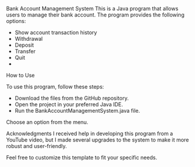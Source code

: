 Bank Account Management System
This is a Java program that allows users to manage their bank account.
The program provides the following options:

- Show account transaction history
- Withdrawal
- Deposit
- Transfer
- Quit
- 
How to Use

To use this program, follow these steps:

- Download the files from the GitHub repository.
- Open the project in your preferred Java IDE.
- Run the BankAccountManagementSystem.java file.

Choose an option from the menu.

Acknowledgments
I received help in developing this program from a YouTube video, but I made several upgrades to the system to make it more robust and user-friendly.

Feel free to customize this template to fit your specific needs.



